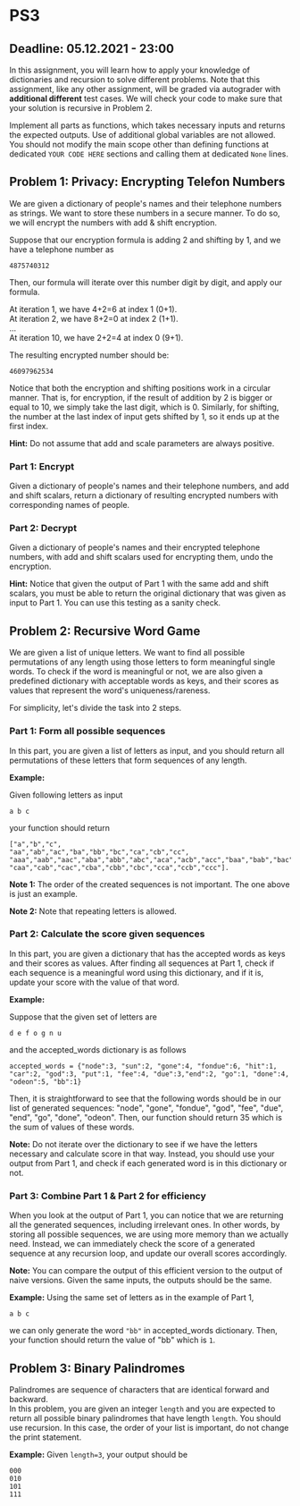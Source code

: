 # PS3
## Deadline: 05.12.2021 - 23:00

In this assignment, you will learn how to apply your knowledge of dictionaries and recursion to solve different problems. 
Note that this assignment, like any other assignment, will be graded via autograder with **additional different** test cases. We will check your code to make sure that your solution is recursive in Problem 2.

Implement all parts as functions, which takes necessary inputs and returns the expected outputs. Use of additional global variables are not allowed. You should not modify the main scope other than defining functions at dedicated `YOUR CODE HERE` sections and calling them at dedicated `None` lines.  

## Problem 1: Privacy: Encrypting Telefon Numbers

We are given a dictionary of people's names and their telephone numbers as strings. We want to store these numbers in a secure manner. To do so, we will encrypt the numbers with add & shift encryption. 

Suppose that our encryption formula is adding 2 and shifting by 1, and we have a telephone number as 
```
4875740312 
```
Then, our formula will iterate over this number digit by digit, and apply our formula. 

At iteration 1, we have 4+2=6 at index 1 (0+1).  
At iteration 2, we have 8+2=0 at index 2 (1+1).  
...  
At iteration 10, we have 2+2=4 at index 0 (9+1).

The resulting encrypted number should be:
```
46097962534
```
Notice that both the encryption and shifting positions work in a circular manner. That is, for encryption, if the result of addition by 2 is bigger or equal to 10, we simply take the last digit, which is 0. Similarly, for shifting, the number at the last index of input gets shifted by 1, so it ends up at the first index.    

**Hint:** Do not assume that add and scale parameters are always positive.

### Part 1: Encrypt

Given a dictionary of people's names and their telephone numbers, and add and shift scalars, return a dictionary of resulting encrypted numbers with corresponding names of people.  

### Part 2: Decrypt

Given a dictionary of people's names and their encrypted telephone numbers, with add and shift scalars used for encrypting them, undo the encryption. 

**Hint:** Notice that given the output of Part 1 with the same add and shift scalars, you must be able to return the original dictionary that was given as input to Part 1. You can use this testing as a sanity check.


## Problem 2: Recursive Word Game

We are given a list of unique letters. We want to find all possible permutations of any length using those letters to form meaningful single words. To check if the word is meaningful or not, we are also given a predefined dictionary with acceptable words as keys, and their scores as values that represent the word's uniqueness/rareness. 

For simplicity, let's divide the task into 2 steps.

### Part 1: Form all possible sequences

In this part, you are given a list of letters as input, and you should return all permutations of these letters that form sequences of any length.

**Example:** 

Given following letters as input
```
a b c
```
your function should return 
```
["a","b","c",
"aa","ab","ac","ba","bb","bc","ca","cb","cc",
"aaa","aab","aac","aba","abb","abc","aca","acb","acc","baa","bab","bac","bba","bbb","bbc","bca","bcb","bcc", "caa","cab","cac","cba","cbb","cbc","cca","ccb","ccc"].
```
**Note 1:** The order of the created sequences is not important. The one above is just an example.

**Note 2:** Note that repeating letters is allowed. 


### Part 2: Calculate the score given sequences

In this part, you are given a dictionary that has the accepted words as keys and their scores as values. After finding all sequences at Part 1, check if each sequence is a meaningful word using this dictionary, and if it is, update your score with the value of that word. 

**Example:** 

Suppose that the given set of letters are
```
d e f o g n u 
```
and the accepted_words dictionary is as follows
```
accepted_words = {"node":3, "sun":2, "gone":4, "fondue":6, "hit":1, "car":2, "god":3, "put":1, "fee":4, "due":3,"end":2, "go":1, "done":4, "odeon":5, "bb":1}
```
Then, it is straightforward to see that the following words should be in our list of generated sequences: "node", "gone", "fondue", "god", "fee", "due", "end", "go", "done", "odeon". Then, our function should return 35 which is the sum of values of these words.

**Note:** Do not iterate over the dictionary to see if we have the letters necessary and calculate score in that way. Instead, you should use your output from Part 1, and check if each generated word is in this dictionary or not. 


### Part 3: Combine Part 1 & Part 2 for efficiency

When you look at the output of Part 1, you can notice that we are returning all the generated sequences, including irrelevant ones. In other words, by storing all possible sequences, we are using more memory than we actually need. Instead, we can immediately check the score of a generated sequence at any recursion loop, and update our overall scores accordingly. 

**Note:** You can compare the output of this efficient version to the output of naive versions. Given the same inputs, the outputs should be the same.

**Example:** Using the same set of letters as in the example of Part 1, 
```
a b c
``` 
we can only generate the word `"bb"` in accepted_words dictionary. Then, your function should return the value of "bb" which is `1`. 


## Problem 3: Binary Palindromes

Palindromes are sequence of characters that are identical forward and backward.  
In this problem, you are given an integer `length` and you are expected to return all possible binary palindromes that have length `length`. You should use recursion. In this case, the order of your list is important, do not change the print statement.

**Example:** 
Given `length=3`, your output should be
```
000
010
101
111
```

